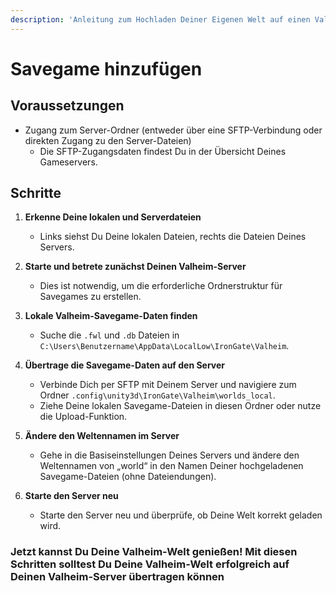```yaml
---
description: 'Anleitung zum Hochladen Deiner Eigenen Welt auf einen Valheim-Server'
---
```


# Savegame hinzufügen

## Voraussetzungen

- Zugang zum Server-Ordner (entweder über eine SFTP-Verbindung oder direkten Zugang zu den Server-Dateien)
    - Die SFTP-Zugangsdaten findest Du in der Übersicht Deines Gameservers.

## Schritte

1. <b>Erkenne Deine lokalen und Serverdateien</b>
    - Links siehst Du Deine lokalen Dateien, rechts die Dateien Deines Servers.

2. <b>Starte und betrete zunächst Deinen Valheim-Server</b>
    - Dies ist notwendig, um die erforderliche Ordnerstruktur für Savegames zu erstellen.

3. <b>Lokale Valheim-Savegame-Daten finden</b>
    - Suche die `.fwl` und `.db` Dateien in `C:\Users\Benutzername\AppData\LocalLow\IronGate\Valheim`.

4. <b>Übertrage die Savegame-Daten auf den Server</b>
    - Verbinde Dich per SFTP mit Deinem Server und navigiere zum Ordner `.config\unity3d\IronGate\Valheim\worlds_local`.
    - Ziehe Deine lokalen Savegame-Dateien in diesen Ordner oder nutze die Upload-Funktion.

5. <b>Ändere den Weltennamen im Server</b>
    - Gehe in die Basiseinstellungen Deines Servers und ändere den Weltennamen von „world“ in den Namen Deiner hochgeladenen Savegame-Dateien (ohne Dateiendungen).

6. <b>Starte den Server neu</b>
    - Starte den Server neu und überprüfe, ob Deine Welt korrekt geladen wird.

### Jetzt kannst Du Deine Valheim-Welt genießen! Mit diesen Schritten solltest Du Deine Valheim-Welt erfolgreich auf Deinen Valheim-Server übertragen können
